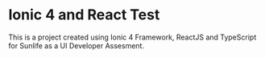 # Ionic 4 and React Test

This is a project created using Ionic 4 Framework, ReactJS and TypeScript for Sunlife as a UI Developer Assesment.